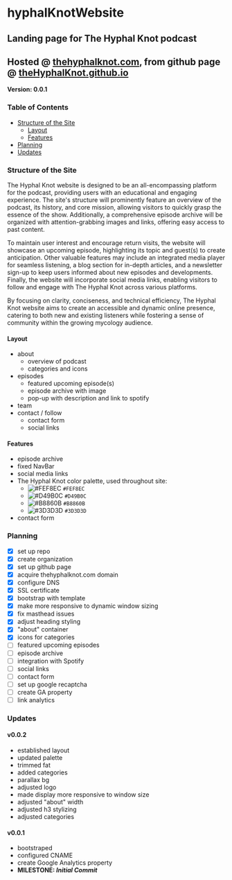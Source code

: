 # hyphalKnotWebsite
## Landing page for The Hyphal Knot podcast
## Hosted @ [thehyphalknot.com](https://thehyphalknot.com/), from github page @ [theHyphalKnot.github.io](https://theHyphalKnot.github.io)

**Version: 0.0.1**

### Table of Contents
* [Structure of the Site](#structure-of-the-site)
    * [Layout](#layout)
    * [Features](#features)
* [Planning](#planning)
* [Updates](#updates)


### Structure of the Site
The Hyphal Knot website is designed to be an all-encompassing platform for the podcast, providing users with an educational and engaging experience. The site's structure will prominently feature an overview of the podcast, its history, and core mission, allowing visitors to quickly grasp the essence of the show. Additionally, a comprehensive episode archive will be organized with attention-grabbing images and links, offering easy access to past content.

To maintain user interest and encourage return visits, the website will showcase an upcoming episode, highlighting its topic and guest(s) to create anticipation. Other valuable features may include an integrated media player for seamless listening, a blog section for in-depth articles, and a newsletter sign-up to keep users informed about new episodes and developments. Finally, the website will incorporate social media links, enabling visitors to follow and engage with The Hyphal Knot across various platforms.

By focusing on clarity, conciseness, and technical efficiency, The Hyphal Knot website aims to create an accessible and dynamic online presence, catering to both new and existing listeners while fostering a sense of community within the growing mycology audience.

#### Layout
* about
  * overview of podcast
  * categories and icons
* episodes
  * featured upcoming episode(s)
  * episode archive with image
  * pop-up with description and link to spotify
* team
* contact / follow
  * contact form
  * social links

#### Features
* episode archive
* fixed NavBar
* social media links
* The Hyphal Knot color palette, used throughout site:
	- ![#FEF8EC](https://placehold.it/15/XXXXX/000000?text=+) `#FEF8EC`
	- ![#D49B0C](https://placehold.it/15/XXXXX/000000?text=+) `#D49B0C`
	- ![#B8860B](https://placehold.it/15/XXXXX/000000?text=+) `#B8860B`
  - ![#3D3D3D](https://placehold.it/15/XXXXX/000000?text=+) `#3D3D3D`
* contact form

### Planning
- [x] set up repo
- [x] create organization
- [x] set up github page
- [x] acquire thehyphalknot.com domain
- [x] configure DNS
- [x] SSL certificate
- [x] bootstrap with template
- [x] make more responsive to dynamic window sizing
- [x] fix masthead issues
- [x] adjust heading styling
- [x] "about" container 
- [x] icons for categories
- [ ] featured upcoming episodes
- [ ] episode archive
- [ ] integration with Spotify
- [ ] social links
- [ ] contact form
- [ ] set up google recaptcha
- [ ] create GA property
- [ ] link analytics

### Updates
#### v0.0.2
* established layout
* updated palette
* trimmed fat
* added categories
* parallax bg
* adjusted logo
* made display more responsive to window size
* adjusted "about" width
* adjusted h3 stylizing
* adjusted categories
#### v0.0.1
* bootstraped
* configured CNAME
* create Google Analytics property
* **MILESTONE: *Initial Commit***
